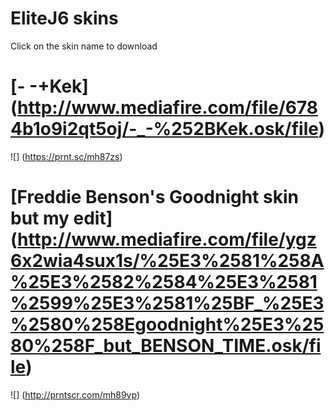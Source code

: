 # EliteJ6 skins 

Click on the skin name to download

# [- -+Kek] (http://www.mediafire.com/file/6784b1o9i2qt5oj/-_-%252BKek.osk/file)
![] (https://prnt.sc/mh87zs)

# [Freddie Benson's Goodnight skin but my edit] (http://www.mediafire.com/file/ygz6x2wia4sux1s/%25E3%2581%258A%25E3%2582%2584%25E3%2581%2599%25E3%2581%25BF_%25E3%2580%258Egoodnight%25E3%2580%258F_but_BENSON_TIME.osk/file)
![] (http://prntscr.com/mh89vp)
